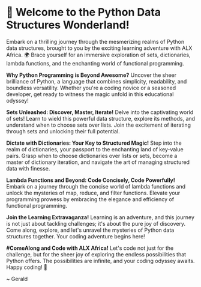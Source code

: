 # 🚀 Welcome to the Python Data Structures Wonderland!

Embark on a thrilling journey through the mesmerizing realms of Python data structures, brought to you by the exciting learning adventure with ALX Africa. 🌍 Brace yourself for an immersive exploration of sets, dictionaries, lambda functions, and the enchanting world of functional programming.

**Why Python Programming is Beyond Awesome?**
Uncover the sheer brilliance of Python, a language that combines simplicity, readability, and boundless versatility. Whether you're a coding novice or a seasoned developer, get ready to witness the magic unfold in this educational odyssey!

**Sets Unleashed: Discover, Master, Iterate!**
Delve into the captivating world of sets! Learn to wield this powerful data structure, explore its methods, and understand when to choose sets over lists. Join the excitement of iterating through sets and unlocking their full potential.

**Dictate with Dictionaries: Your Key to Structured Magic!**
Step into the realm of dictionaries, your passport to the enchanting land of key-value pairs. Grasp when to choose dictionaries over lists or sets, become a master of dictionary iteration, and navigate the art of managing structured data with finesse.

**Lambda Functions and Beyond: Code Concisely, Code Powerfully!**
Embark on a journey through the concise world of lambda functions and unlock the mysteries of map, reduce, and filter functions. Elevate your programming prowess by embracing the elegance and efficiency of functional programming.

**Join the Learning Extravaganza!**
Learning is an adventure, and this journey is not just about tackling challenges; it's about the pure joy of discovery. Come along, explore, and let's unravel the mysteries of Python data structures together. Your coding adventure begins here!

**#ComeAlong and Code with ALX Africa!**
Let's code not just for the challenge, but for the sheer joy of exploring the endless possibilities that Python offers. The possibilities are infinite, and your coding odyssey awaits. Happy coding! 🌟

~ Gerald
